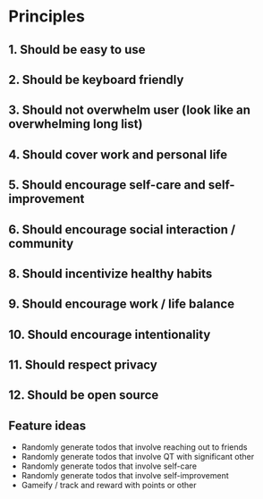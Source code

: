 # Principles

## 1. Should be easy to use
## 2. Should be keyboard friendly
## 3. Should not overwhelm user (look like an overwhelming long list)
## 4. Should cover work and personal life
## 5. Should encourage self-care and self-improvement
## 6. Should encourage social interaction / community
## 8. Should incentivize healthy habits
## 9. Should encourage work / life balance
## 10. Should encourage intentionality
## 11. Should respect privacy
## 12. Should be open source



## Feature ideas
- Randomly generate todos that involve reaching out to friends
- Randomly generate todos that involve QT with significant other
- Randomly generate todos that involve self-care
- Randomly generate todos that involve self-improvement
- Gameify / track and reward with points or other